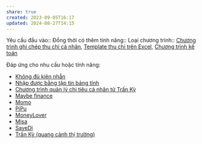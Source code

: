 ```yaml
---
share: true
created: 2023-09-05T16:17
updated: 2024-08-27T14:15
---
```

Yêu cầu đầu vào:: 
Đồng thời có thêm tính năng::
Loại chương trình:: [Chương trình ghi chép thu chi cá nhân](../../4%20Lo%E1%BA%A1i%20ch%C6%B0%C6%A1ng%20tr%C3%ACnh/Ch%C6%B0%C6%A1ng%20tr%C3%ACnh%20ghi%20ch%C3%A9p%20thu%20chi%20c%C3%A1%20nh%C3%A2n.md), [Template thu chi trên Excel](../../4%20Lo%E1%BA%A1i%20ch%C6%B0%C6%A1ng%20tr%C3%ACnh/Template%20thu%20chi%20tr%C3%AAn%20Excel.md), [Chương trình kế toán](../../4%20Lo%E1%BA%A1i%20ch%C6%B0%C6%A1ng%20tr%C3%ACnh/Ch%C6%B0%C6%A1ng%20tr%C3%ACnh%20k%E1%BA%BF%20to%C3%A1n.md)

Đáp ứng cho nhu cầu hoặc tính năng:
- [Không đủ kiên nhẫn](../../1%20Nhu%20c%E1%BA%A7u%20ng%C6%B0%E1%BB%9Di%20d%C3%B9ng/Kh%E1%BA%A3%20n%C4%83ng%20s%E1%BB%AD%20d%E1%BB%A5ng/Kh%C3%B4ng%20%C4%91%E1%BB%A7%20ki%C3%AAn%20nh%E1%BA%ABn.md)
- [Nhập được bằng tập tin bảng tính](../C%C3%A1ch%20nh%E1%BA%ADp%20li%E1%BB%87u/Nh%E1%BA%ADp%20%C4%91%C6%B0%E1%BB%A3c%20b%E1%BA%B1ng%20t%E1%BA%ADp%20tin%20b%E1%BA%A3ng%20t%C3%ADnh.md)
- [Chương trình quản lý chi tiêu cá nhân từ Trấn Kỳ](../../5%20T%C3%AAn%20ch%C6%B0%C6%A1ng%20tr%C3%ACnh/App%20qu%E1%BA%A3n%20l%C3%BD%20chi%20ti%C3%AAu/Ch%C6%B0%C6%A1ng%20tr%C3%ACnh%20qu%E1%BA%A3n%20l%C3%BD%20chi%20ti%C3%AAu%20c%C3%A1%20nh%C3%A2n%20t%E1%BB%AB%20Tr%E1%BA%A5n%20K%E1%BB%B3.md)
- [Maybe finance](../../5%20T%C3%AAn%20ch%C6%B0%C6%A1ng%20tr%C3%ACnh/App%20qu%E1%BA%A3n%20l%C3%BD%20chi%20ti%C3%AAu/Maybe%20finance.md)
- [Momo](Momo.md)
- [PiPu](../../5%20T%C3%AAn%20ch%C6%B0%C6%A1ng%20tr%C3%ACnh/App%20qu%E1%BA%A3n%20l%C3%BD%20chi%20ti%C3%AAu/PiPu.md)
- [MoneyLover](../../5%20T%C3%AAn%20ch%C6%B0%C6%A1ng%20tr%C3%ACnh/App%20qu%E1%BA%A3n%20l%C3%BD%20chi%20ti%C3%AAu/MoneyLover.md)
- [Misa](../../5%20T%C3%AAn%20ch%C6%B0%C6%A1ng%20tr%C3%ACnh/K%E1%BA%BF%20to%C3%A1n/Misa.md)
- [SaveDi](../../5%20T%C3%AAn%20ch%C6%B0%C6%A1ng%20tr%C3%ACnh/SaveDi.md)
- [Trấn Kỳ (quang cảnh thị trường)](../../5%20T%C3%AAn%20ch%C6%B0%C6%A1ng%20tr%C3%ACnh/Tr%E1%BA%A5n%20K%E1%BB%B3%20(quang%20c%E1%BA%A3nh%20th%E1%BB%8B%20tr%C6%B0%E1%BB%9Dng).md)

